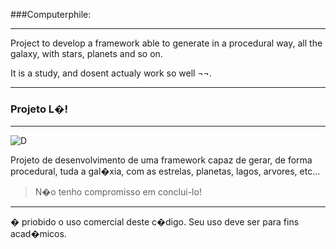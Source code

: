 ###Computerphile:
****
Project to develop a framework able to generate in a procedural way, all the galaxy, with stars, planets and so on.

It is a study, and dosent actualy work so well ¬¬.

***
### Projeto L�!
***

![D](http://www.2dsense.com/images/rolls.aspx?code=2DS.US/892621D.C&size=10)

Projeto de desenvolvimento de uma framework capaz de gerar, de forma procedural, tuda a gal�xia, com as estrelas, planetas, lagos, arvores, etc...

> N�o tenho compromisso em conclui-lo!

***

� priobido o uso comercial deste c�digo. Seu uso deve ser para fins acad�micos.
